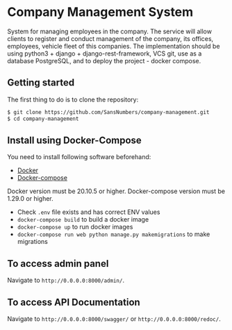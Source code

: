 # Company Management System

System for managing employees in the company.
The service will allow clients to register and conduct management of the company, 
its offices, employees, vehicle fleet of this companies. 
The implementation should be using python3 + django + django-rest-framework, VCS git, use as a database PostgreSQL, 
and to deploy the project - docker compose.

## Getting started

The first thing to do is to clone the repository:

```sh
$ git clone https://github.com/SansNumbers/company-management.git
$ cd company-management
```

## Install using Docker-Compose

You need to install following software beforehand:
* [Docker](https://docs.docker.com/install/)
* [Docker-compose](https://docs.docker.com/compose/install/)

Docker version must be 20.10.5 or higher.
Docker-compose version must be 1.29.0 or higher.

* Check `.env` file exists and has correct ENV values
* `docker-compose build` to build a docker image
* `docker-compose up` to run docker images
* `docker-compose run web python manage.py makemigrations` to make migrations

## To access admin panel

Navigate to `http://0.0.0.0:8000/admin/`.

## To access API Documentation

Navigate to `http://0.0.0.0:8000/swagger/` or `http://0.0.0.0:8000/redoc/`.
